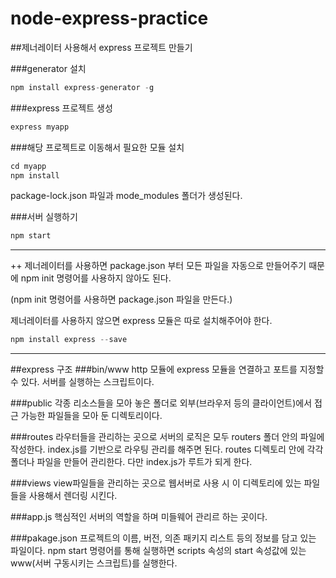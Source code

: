 # node-express-practice

##제너레이터 사용해서 express 프로젝트 만들기

###generator 설치
```java
npm install express-generator -g
```

###express 프로젝트 생성
```java
express myapp
```

###해당 프로젝트로 이동해서 필요한 모듈 설치
```java
cd myapp
npm install
```
package-lock.json 파일과 mode_modules 폴더가 생성된다.

###서버 실행하기
```java
npm start
```


---


++ 제너레이터를 사용하면 package.json 부터 모든 파일을 자동으로 만들어주기 때문에 npm init 명령어를 사용하지 않아도 된다.

(npm init 명령어를 사용하면 package.json 파일을 만든다.)

제너레이터를 사용하지 않으면 express 모듈은 따로 설치해주어야 한다.
```java
npm install express --save
```

---
##express 구조
###bin/www
http 모듈에 express 모듈을 연결하고 포트를 지정할 수 있다. 
서버를 실행하는 스크립트이다.

###public
각종 리소스들을 모아 놓은 폴더로 외부(브라우저 등의 클라이언트)에서 접근 가능한 파일들을 모아 둔 디렉토리이다.

###routes
라우터들을 관리하는 곳으로 서버의 로직은 모두 routers 폴더 안의 파일에 작성한다.
index.js를 기반으로 라우팅 관리를 해주면 된다. routes 디렉토리 안에 각각 폴더나 파일을 만들어 관리한다. 다만 index.js가 루트가 되게 한다.

###views
view파일들을 관리하는 곳으로 웹서버로 사용 시 이 디렉토리에 있는 파일들을 사용해서 렌더링 시킨다.

###app.js
핵심적인 서버의 역할을 하며 미들웨어 관리르 하는 곳이다.

###pakage.json
프로젝트의 이름, 버전, 의존 패키지 리스트 등의 정보를 담고 있는 파일이다.
npm start 명령어를 통해 실행하면 scripts 속성의 start 속성값에 있는 www(서버 구동시키는 스크립트)를 실행한다.